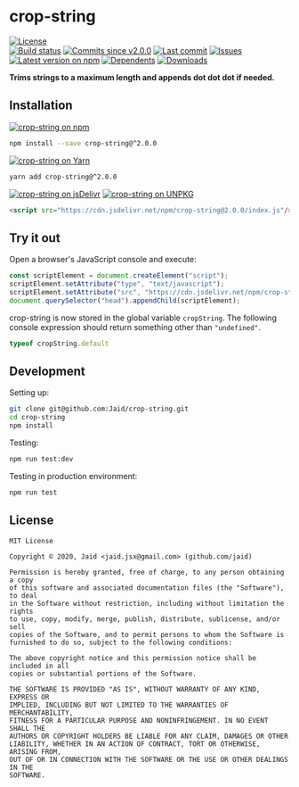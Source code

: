 # crop-string


<a href="https://raw.githubusercontent.com/Jaid/crop-string/master/license.txt"><img src="https://img.shields.io/github/license/Jaid/crop-string?style=flat-square" alt="License"/></a>  
<a href="https://actions-badge.atrox.dev/Jaid/crop-string/goto"><img src="https://img.shields.io/endpoint.svg?style=flat-square&url=https%3A%2F%2Factions-badge.atrox.dev%2FJaid%2Fcrop-string%2Fbadge" alt="Build status"/></a> <a href="https://github.com/Jaid/crop-string/commits"><img src="https://img.shields.io/github/commits-since/Jaid/crop-string/v2.0.0?style=flat-square&logo=github" alt="Commits since v2.0.0"/></a> <a href="https://github.com/Jaid/crop-string/commits"><img src="https://img.shields.io/github/last-commit/Jaid/crop-string?style=flat-square&logo=github" alt="Last commit"/></a> <a href="https://github.com/Jaid/crop-string/issues"><img src="https://img.shields.io/github/issues/Jaid/crop-string?style=flat-square&logo=github" alt="Issues"/></a>  
<a href="https://npmjs.com/package/crop-string"><img src="https://img.shields.io/npm/v/crop-string?style=flat-square&logo=npm&label=latest%20version" alt="Latest version on npm"/></a> <a href="https://github.com/Jaid/crop-string/network/dependents"><img src="https://img.shields.io/librariesio/dependents/npm/crop-string?style=flat-square&logo=npm" alt="Dependents"/></a> <a href="https://npmjs.com/package/crop-string"><img src="https://img.shields.io/npm/dm/crop-string?style=flat-square&logo=npm" alt="Downloads"/></a>

**Trims strings to a maximum length and appends dot dot dot if needed.**















## Installation
<a href="https://npmjs.com/package/crop-string"><img src="https://img.shields.io/badge/npm-crop--string-C23039?style=flat-square&logo=npm" alt="crop-string on npm"/></a>
```bash
npm install --save crop-string@^2.0.0
```
<a href="https://yarnpkg.com/package/crop-string"><img src="https://img.shields.io/badge/Yarn-crop--string-2F8CB7?style=flat-square&logo=yarn&logoColor=white" alt="crop-string on Yarn"/></a>
```bash
yarn add crop-string@^2.0.0
```
<a href="https://jsdelivr.com/package/npm/crop-string/"><img src="https://img.shields.io/badge/jsDelivr-crop--string-orange?style=flat-square&logo=html5&logoColor=white" alt="crop-string on jsDelivr"/></a> <a href="https://unpkg.com/browse/crop-string/"><img src="https://img.shields.io/badge/UNPKG-crop--string-orange?style=flat-square&logo=html5&logoColor=white" alt="crop-string on UNPKG"/></a>
```html
<script src="https://cdn.jsdelivr.net/npm/crop-string@2.0.0/index.js"/>
```


## Try it out



Open a browser's JavaScript console and execute:

```javascript
const scriptElement = document.createElement("script");
scriptElement.setAttribute("type", "text/javascript");
scriptElement.setAttribute("src", "https://cdn.jsdelivr.net/npm/crop-string@2.0.0/index.js");
document.querySelector("head").appendChild(scriptElement);
```

crop-string is now stored in the global variable `cropString`. The following console expression should return something other than `"undefined"`.

```javascript
typeof cropString.default
```






## Development



Setting up:
```bash
git clone git@github.com:Jaid/crop-string.git
cd crop-string
npm install
```
Testing:
```bash
npm run test:dev
```
Testing in production environment:
```bash
npm run test
```


## License
```text
MIT License

Copyright © 2020, Jaid <jaid.jsx@gmail.com> (github.com/jaid)

Permission is hereby granted, free of charge, to any person obtaining a copy
of this software and associated documentation files (the "Software"), to deal
in the Software without restriction, including without limitation the rights
to use, copy, modify, merge, publish, distribute, sublicense, and/or sell
copies of the Software, and to permit persons to whom the Software is
furnished to do so, subject to the following conditions:

The above copyright notice and this permission notice shall be included in all
copies or substantial portions of the Software.

THE SOFTWARE IS PROVIDED "AS IS", WITHOUT WARRANTY OF ANY KIND, EXPRESS OR
IMPLIED, INCLUDING BUT NOT LIMITED TO THE WARRANTIES OF MERCHANTABILITY,
FITNESS FOR A PARTICULAR PURPOSE AND NONINFRINGEMENT. IN NO EVENT SHALL THE
AUTHORS OR COPYRIGHT HOLDERS BE LIABLE FOR ANY CLAIM, DAMAGES OR OTHER
LIABILITY, WHETHER IN AN ACTION OF CONTRACT, TORT OR OTHERWISE, ARISING FROM,
OUT OF OR IN CONNECTION WITH THE SOFTWARE OR THE USE OR OTHER DEALINGS IN THE
SOFTWARE.
```
